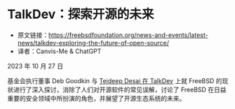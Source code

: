 # TalkDev：探索开源的未来

- 原文链接：<https://freebsdfoundation.org/news-and-events/latest-news/talkdev-exploring-the-future-of-open-source/>
- 译者：Canvis-Me & ChatGPT

2023 年 10 月 27 日

基金会执行董事 Deb Goodkin 与 [Tejdeep Desai 在 TalkDev](https://talkdev.com/featured-interview/exploring-the-future-of-open-source/) 上就 FreeBSD 的现状进行了深入探讨，消除了人们对开源软件的常见误解，讨论了 FreeBSD 在日益重要的安全领域中所扮演的角色，并展望了开源生态系统的未来。
